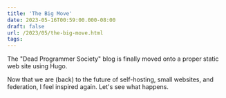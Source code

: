 ```yaml
---
title: 'The Big Move'
date: 2023-05-16T00:59:00.000-08:00
draft: false
url: /2023/05/the-big-move.html
tags:
---
```

  
The "Dead Programmer Society" blog is finally moved onto a proper static web site using Hugo.

Now that we are (back) to the future of self-hosting, small websites, and federation, I feel inspired again. Let's see what happens.
